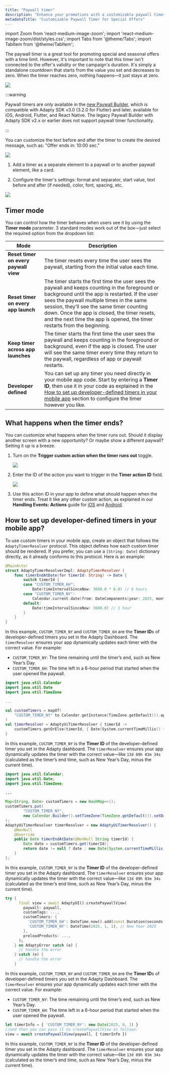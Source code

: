 ```yaml
---
title: "Paywall timer"
description: "Enhance your promotions with a customizable paywall timer, perfect for creating urgency with time-limited offers, featuring adjustable text, color, and format options."
metadataTitle: "Customizable Paywall Timer for Special Offers"
---
```


import Zoom from 'react-medium-image-zoom';
import 'react-medium-image-zoom/dist/styles.css';
import Tabs from '@theme/Tabs';
import TabItem from '@theme/TabItem'; 

The paywall timer is a great tool for promoting special and seasonal offers with a time limit. However, it's important to note that this timer isn't connected to the offer's validity or the campaign's duration. It's simply a standalone countdown that starts from the value you set and decreases to zero. When the timer reaches zero, nothing happens—it just stays at zero.

<Zoom>
  <img src={require('./img/87de83a-Timer_withou_text.webp').default}
  style={{
    border: 'none', /* border width and color */
    width: '200px', /* image width */
    display: 'block', /* for alignment */
    margin: '0 auto' /* center alignment */
  }}
/></Zoom>

:::warning

Paywall timers are only available in the [new Paywall Builder](adapty-paywall-builder), which is compatible with Adapty SDK v3.0 (3.2.0 for Flutter) and later, available for iOS, Android, Flutter, and React Native. The legacy Paywall Builder with Adapty SDK v2.x or earlier does not support paywall timer functionality.

:::

You can customize the text before and after the timer to create the desired message, such as: "Offer ends in: 10:00 sec."

<Zoom>
  <img src={require('./img/f1be626-timer_example.webp').default}
  style={{
    border: 'none', /* border width and color */
    width: '200px', /* image width */
    display: 'block', /* for alignment */
    margin: '0 auto' /* center alignment */
  }}
/>
</Zoom>

1. Add a timer as a separate element to a paywall or to another paywall element, like a card.

2. Configure the timer's settings: format and separator, start value, text before and after (if needed), color, font, spacing, etc.

<Zoom>
  <img src={require('./img/e83e891-timer.webp').default}
  style={{
    border: '1px solid #727272', /* border width and color */
    width: '700px', /* image width */
    display: 'block', /* for alignment */
    margin: '0 auto' /* center alignment */
  }}
/>
</Zoom>

## Timer mode

You can control how the timer behaves when users see it by using the **Timer mode** parameter. 3 standard modes work out of the box—just select the required option from the dropdown list:

| Mode                                  | Description                                                  |
| ------------------------------------- | ------------------------------------------------------------ |
| **Reset timer on every paywall view** | The timer resets every time the user sees the paywall, starting from the initial value each time. |
| **Reset timer on every app launch**   | The timer starts the first time the user sees the paywall and keeps counting in the foreground or background until the app is restarted. If the user sees the paywall multiple times in the same session, they’ll see the same timer counting down. Once the app is closed, the timer resets, and the next time the app is opened, the timer restarts from the beginning. |
| **Keep timer across app launches**    | The timer starts the first time the user sees the paywall and keeps counting in the foreground or background, even if the app is closed. The user will see the same timer every time they return to the paywall, regardless of app or paywall restarts. |
| **Developer defined**                 | You can set up any timer you need directly in your mobile app code. Start by entering a **Timer ID**, then use it in your code as explained in the [How to set up developer-defined timers in your mobile app](paywall-timer#how-to-set-up-developer-defined-timers-in-your-mobile-app) section to configure the timer however you like. |

## What happens when the timer ends?

You can customize what happens when the timer runs out. Should it display another screen with a new opportunity? Or maybe show a different paywall? Setting it up is a breeze.

1. Turn on the **Trigger custom action when the timer runs out** toggle.

   <Zoom>
     <img src={require('./img/timer-action-on.webp').default}
     style={{
       border: '1px solid #727272', /* border width and color */
       width: '700px', /* image width */
       display: 'block', /* for alignment */
       margin: '0 auto' /* center alignment */
     }}
   />
   </Zoom>

2. Enter the ID of the action you want to trigger in the **Timer action ID** field.

   <Zoom>
     <img src={require('./img/timer-action-id.webp').default}
     style={{
       border: '1px solid #727272', /* border width and color */
       width: '700px', /* image width */
       display: 'block', /* for alignment */
       margin: '0 auto' /* center alignment */
     }}
   />
   </Zoom>
   
3. Use this action ID in your app to define what should happen when the timer ends. Treat it like any other custom action, as explained in our **Handling Events: Actions** guide for [iOS](ios-handling-events#actions) and [Android](android-handling-events#actions).

## How to set up developer-defined timers in your mobile app?

To use custom timers in your mobile app, create an object that follows the `AdaptyTimerResolver` protocol. This object defines how each custom timer should be rendered. If you prefer, you can use a `[String: Date]` dictionary directly, as it already conforms to this protocol. Here is an example:

<Tabs> <TabItem value="Swift" label="Swift" default>

```Swift
@MainActor
struct AdaptyTimerResolverImpl: AdaptyTimerResolver {
    func timerEndAtDate(for timerId: String) -> Date {
        switch timerId {
        case "CUSTOM_TIMER_6H":
            Date(timeIntervalSinceNow: 3600.0 * 6.0) // 6 hours
        case "CUSTOM_TIMER_NY":
            Calendar.current.date(from: DateComponents(year: 2025, month: 1, day: 1)) ?? Date(timeIntervalSinceNow: 3600.0)
        default:
            Date(timeIntervalSinceNow: 3600.0) // 1 hour
        }
    }
}
```

In this example, `CUSTOM_TIMER_NY` and `CUSTOM_TIMER_6H` are the **Timer ID**s of developer-defined timers you set in the Adapty Dashboard. The `timerResolver` ensures your app dynamically updates each timer with the correct value. For example:

- `CUSTOM_TIMER_NY`: The time remaining until the timer’s end, such as New Year’s Day.
- `CUSTOM_TIMER_6H`: The time left in a 6-hour period that started when the user opened the paywall.

</TabItem> <TabItem value="kotlin" label="Kotlin" default> 

```kotlin
import java.util.Calendar
import java.util.Date
import java.util.TimeZone

...

val customTimers = mapOf(
    "CUSTOM_TIMER_NY" to Calendar.getInstance(TimeZone.getDefault()).apply { set(2025, 0, 1) }.time, // New Year 2025
)
val timerResolver = AdaptyUiTimerResolver { timerId ->
    customTimers.getOrElse(timerId, { Date(System.currentTimeMillis() + 3600 * 1000L) /* in 1 hour */ } )
}
```

In this example, `CUSTOM_TIMER_NY` is the **Timer ID** of the developer-defined timer you set in the Adapty dashboard. The `timerResolver` ensures your app dynamically updates the timer with the correct value—like `13d 09h 03m 34s` (calculated as the timer’s end time, such as New Year’s Day, minus the current time).

</TabItem> <TabItem value="java" label="Java" default> 

```JAVA
import java.util.Calendar;
import java.util.Date;
import java.util.TimeZone;

...

Map<String, Date> customTimers = new HashMap<>();
customTimers.put(
        "CUSTOM_TIMER_NY",
        new Calendar.Builder().setTimeZone(TimeZone.getDefault()).setDate(2025, 0, 1).build().getTime()
);
AdaptyUiTimerResolver timerResolver = new AdaptyUiTimerResolver() {
    @NonNull
    @Override
    public Date timerEndAtDate(@NonNull String timerId) {
        Date date = customTimers.get(timerId);
        return date != null ? date : new Date(System.currentTimeMillis() + 3600 * 1000L); /* in 1 hour */
    }
};
```

In this example, `CUSTOM_TIMER_NY` is the **Timer ID** of the developer-defined timer you set in the Adapty dashboard. The `timerResolver` ensures your app dynamically updates the timer with the correct value—like `13d 09h 03m 34s` (calculated as the timer’s end time, such as New Year’s Day, minus the current time).

</TabItem> <TabItem value="Flutter" label="Flutter" default> 

```dart
try {
      final view = await AdaptyUI().createPaywallView(
        paywall: paywall,
        customTags: ...,
        customTimers: {
          'CUSTOM_TIMER_6H': DateTime.now().add(const Duration(seconds: 3600 * 6)),
          'CUSTOM_TIMER_NY': DateTime(2025, 1, 1), // New Year 2025
        },
        preloadProducts: ...,
      );
    } on AdaptyError catch (e) {
      // handle the error
    } catch (e) {
      // handle the error
    }
```

 In this example, `CUSTOM_TIMER_NY` and `CUSTOM_TIMER_6H` are the **Timer ID**s of developer-defined timers you set in the Adapty Dashboard. The `timerResolver` ensures your app dynamically updates each timer with the correct value. For example:

- `CUSTOM_TIMER_NY`: The time remaining until the timer’s end, such as New Year’s Day.
- `CUSTOM_TIMER_6H`: The time left in a 6-hour period that started when the user opened the paywall.

</TabItem> 
 <TabItem value="RN" label="React Native (TS)" default> 

```typescript
let timerInfo = { 'CUSTOM_TIMER_NY': new Date(2025, 0, 1) }
//and then you can pass it to createPaywallView as follows:
view = await createPaywallView(paywall, { timerInfo })
```

In this example, `CUSTOM_TIMER_NY` is the **Timer ID** of the developer-defined timer you set in the Adapty dashboard. The `timerResolver` ensures your app dynamically updates the timer with the correct value—like `13d 09h 03m 34s` (calculated as the timer’s end time, such as New Year’s Day, minus the current time).

 </TabItem> 
 </Tabs>

